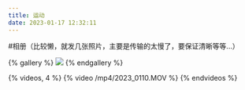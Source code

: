 ```yaml
---
title: 运动
date: 2023-01-17 12:32:11
---
```


#相册（比较懒，就发几张照片，主要是传输的太慢了，要保证清晰等等...）


{% gallery %}
![](https://cdn.staticaly.com/gh/lxw8191/markdown_pic@main/2023/lxw/2023_01_08_16_10_IMG_0244.JPG)
{% endgallery %}

{% videos, 4 %}
{% video /mp4/2023_0110.MOV %}
{% endvideos %}
